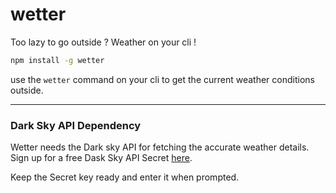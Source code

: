 # wetter
Too lazy to go outside ? Weather on your cli !

```sh
npm install -g wetter
```

use the `wetter` command on your cli to get the current weather conditions outside.

---

### Dark Sky API Dependency

Wetter needs the Dark sky API for fetching the accurate weather details. Sign up for a free Dask Sky API Secret <a href="https://darksky.net/dev/register" target="_blank">here</a>.

Keep the Secret key ready and enter it when prompted.
